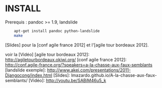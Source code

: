 INSTALL
=======
Prerequis : pandoc >= 1.9, landslide
```bash
    apt-get install pandoc python-landslide
    make
```
[Slides] pour la [conf agile france 2012] et l'[agile tour bordeaux 2012].

voir la [Vidéo]
[agile tour bordeaux 2012]: http://agiletourbordeaux.okiwi.org/
[conf agile france 2012]: http://conf.agile-france.org/?speakers=a-la-chasse-aux-faux-semblants
[landslide exemple]: http://www.akei.com/presentations/2011-Djangocong/index.html
[Slides]: lmazardo.github.io/A-la-chasse-aux-faux-semblants/
[Vidéo]: http://youtu.be/SABiM46u5_k

